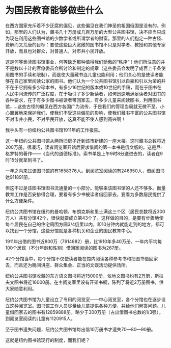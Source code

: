 # 为国民教育能够做些什么

在西方国家充斥着不少迂腐的偏见，这些偏见在我们神圣的祖国俄国是没有的。例如，那里的人们认为，藏书几十万册或几百万册的大型公共图书馆，决不应当只成为现在利用这些图书馆的少数学者或所谓学者的财富。那里的人们抱定一种古怪、费解而又荒唐的目标：要使这些巨大宽敞的图书馆不只是对学者、教授和其他专家开放，而且也对群众，对普通人，对市井小民开放。

这是何等亵渎图书馆事业，何等缺乏那种值得我们骄傲的“秩序”！他们所注意的并不是数以十计的官僚委员会所讨论和制定的规章（这些委员会发明了成百上千条使用图书的手续和限制），而是使大量藏书连儿童也能利用；他们关心的是使读者能够在自己家里阅读公家的图书。他们认为一个公共图书馆引以自豪和引以为荣的并不在于它拥有多少珍本书，有多少16世纪的版本或10世纪的手稿，而在于图书在人民中间流传的广泛程度，在于吸引了多少新读者，如何迅速地满足读者对图书的各种要求，在于有多少图书被读者带回家去，有多少儿童来阅读图书，利用图书馆……这些古怪的偏见在西方各国广为流传，于是我们的管理当局就无微不至、小心翼翼地来保护我们，使我们不受这些偏见的影响，使我们藏书丰富的公共图书馆不对市井小民，不对平民开放，这真不能不使人感到高兴啊！

我手头有一份纽约公共图书馆1911年的工作报告。

这一年纽约公共图书馆从两所旧房子迁到该市新建的一座大楼。这时藏书总数将近200万册。很凑巧，读者阅览室开馆后要求借阅的第一本书是俄文版的。这是尼·格罗特的著作——《当代的道德标准》。索书单是上午9时8分送进去的，读者在9时15分就拿到书了。

一年之内来过该图书馆的有1658376人。到阅览室阅读的有246950人，借阅图书达911891册。

但这不过是该图书馆图书流通量的一小部分。能够来该图书馆的人还不够多。衡量教育工作是否安排得合理，要看有多少书被读者借回家去，要看为多数居民提供了什么方便条件。

纽约公共图书馆在纽约的曼哈顿、布朗克斯和里士满这三个区（居民总数将近300万人）共有分馆42个，很快就要成立第43个了。这样做的目的，是要有步骤地使每个居民在自己的住宅周围方圆3/4俄里以内，即10分钟内就能走到的地方，都可以找到一个分馆，这些分馆就是各种机关和企业的国民教育中心。

1911年出借的图书近800万（7914882）册，比1910年多40万册。一年内平均每100个居民（不分年龄和性别）借回家阅读的图书为267册。

42个分馆当中，每个分馆不仅使读者能在馆内阅读各种参考书和把图书借回家去，而且还为晚间讲座、群众集会、正当的文娱活动提供场所。

纽约公共图书馆收藏的东方语文图书将近15000册，依地文图书约有2万册，斯拉夫文图书将近16000册。在主阅览室里设有开架书橱，陈列了将近2万册图书，供大家随意利用。

纽约公共图书馆为儿童设立了专用的阅览室——中心阅览室，各个分馆也在逐步设立这种阅览室。图书馆工作人员尽量给儿童提供各种方便，并给他们解答问题。儿童借回家去的图书有12859888册，略少于300万册（占出借图书总数的1/3强）。到阅览室阅读的儿童有1120915人。

至于图书遗失问题，纽约公共图书馆每出借10万册书才遗失70—80—90册。

这就是纽约图书馆现行的制度，而我们呢？

